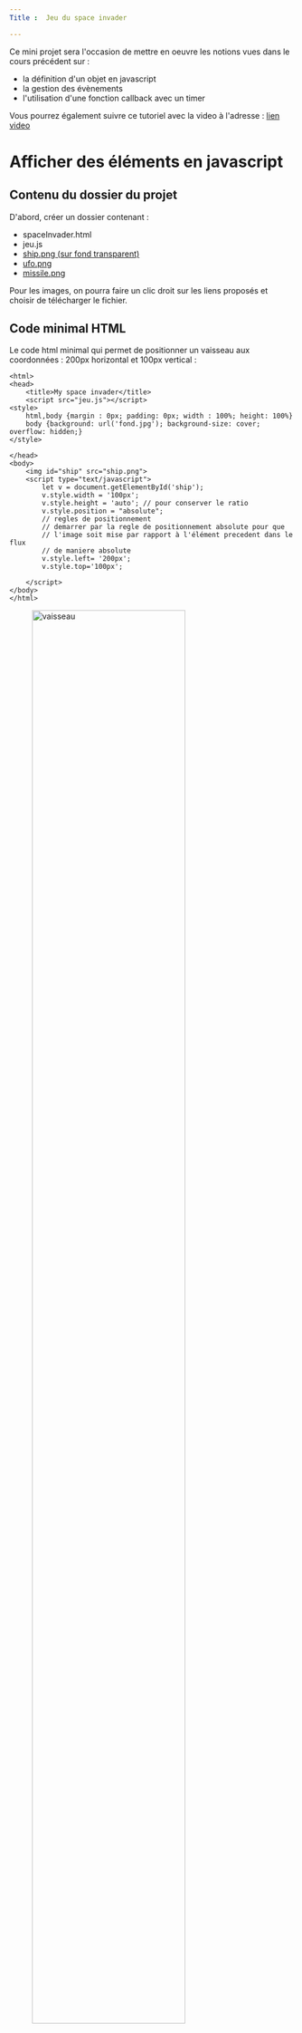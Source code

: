 ```yaml
---
Title :  Jeu du space invader

---
```


Ce mini projet sera l'occasion de mettre en oeuvre les notions vues dans le cours précédent sur : 

- la définition d'un objet en javascript
- la gestion des évènements
- l'utilisation d'une fonction callback avec un timer

Vous pourrez également suivre ce tutoriel avec la video à l'adresse : 
[lien video ](https://www.youtube.com/watch?v=IXDO5pKA9pY)

# Afficher des éléments en javascript
## Contenu du dossier du projet
D'abord, créer un dossier contenant :

* spaceInvader.html
* jeu.js
* <a href="../images/ship.png">ship.png (sur fond transparent)</a>
* <a href="../images/ufo.png">ufo.png</a>
* <a href="../images/missile.png">missile.png</a>



Pour les images, on pourra faire un clic droit sur les liens proposés et choisir de télécharger le fichier.



## Code minimal HTML
Le code html minimal qui permet de positionner un vaisseau aux coordonnées : 200px horizontal et 100px vertical : 
```
<html>
<head>
	<title>My space invader</title>
	<script src="jeu.js"></script>
<style>
	html,body {margin : 0px; padding: 0px; width : 100%; height: 100%}
	body {background: url('fond.jpg'); background-size: cover; overflow: hidden;}
</style>

</head>
<body>
	<img id="ship" src="ship.png">
	<script type="text/javascript">
		let v = document.getElementById('ship');
		v.style.width = '100px';
		v.style.height = 'auto'; // pour conserver le ratio
		v.style.position = "absolute";
		// regles de positionnement
		// demarrer par la regle de positionnement absolute pour que 
		// l'image soit mise par rapport à l'élément precedent dans le flux
		// de maniere absolute
		v.style.left= '200px';
		v.style.top='100px';

	</script>
</body>
</html>
```

<figure>
<img src="../images/position.png" width = 80% alt="vaisseau">
<figcaption>position du vaisseau à 200px à gauche et 100 px en bas</figcaption>
</figure>

Le problème est que l'on ne veut pas avoir à taper tout ces volumes de code pour positionner un vaisseau un missile ou un alien : on va alors utiliser une librairie que l'on va nous même écrire.

On pourra effacer toutes les lignes écrites entre les balises `<body>` et `</body>`

# le constructeur de Sprites : function Sprite( )
## les propriétés liées aux attributs
Nous allors programmer une librairie javascript qui va nous permettre de concevoir un constructeur pour tous les objets à afficher. Chacun des ces objets aura alors des propriétés de positionnement, et deux options d'affichage : visible ou caché.
Commençons par programmer le constructeur et les attributs dont héritera l'objet. Dans le fichier `jeu.js`, mettre les lignes de code : 

```
function Sprite(filename, left,top){
	this._node = document.createElement("img");
	this._node.src = filename;
	this._node.style.position="absolute";
	this._node.style.height="100px";
	this._node.style.width="auto";
	this._node.style.left=left+"px";
	this._node.style.top=top+"px"
	document.body.appendChild(this._node);
}
```

*Explications:*

- La `function Sprite(filename, left,top){` : C'est une fonction de creation d'objets (contient des this et commence par majuscule)
- `Sprite`  :  l'element à créer
- `this` :  l'objet lui meme et  `_node` , c'est l'élément correspondant, avec tous ses attributs, tel qu'on l'avait défini de maniere statique dans le premier document html.

On peut déjà positionner l'objet à l'écran en écrivant dans la partie `<script>` de la **page html** : (ce sera alors la première ligne mise entre les balises `<script>` et `</script>`

>`let vaisseau = Sprite('ship.png',400,500);`

Ce qui devrait *construire* un objet *vaisseau*, et ajouter un nouvel élément sur la page : l'image du vaisseau à la position 400px,500px.

		
## Les propriétés de (re)positionnement

<div>
    <label for="toggle">Explications</label>
    
    <input type="checkbox" id="toggle" class="visually-hidden">

    <div class="control-me">

      <p>On souhaite maintenant ajouter des méthodes particulières à l'objet, qui permettront de le déplacer facilement (le <span class="italic">repositionner</span>).</p>

      <p>On pourrait le réaliser à l'aide d'une affectation simple, comme on l'a déjà vu dans le cours précédent. Par exemple, avec : 
      <code>Sprite.posX</code></p>

      <p>Ici, on va utiliser la méthode Object.defineProperty(), qui permet de préciser le comportement attendu, potentiellement différent de celui par défaut.</p>

      <p>On veut maintenant que la nouvelle propriété <code>left</code> soit accessible en ecriture ET en lecture de la manière suivante : 
      <ul>
      <li>Ecriture : Avec le signe <code>=</code> d'affectation =>  <code>vaisseau.left = 400;</code> </li>
      <li>Lecture : Sans le signe <code>=</code> pour accéder à la valeur => <code>vaisseau.left</code> </li>
      </ul>
      </p>

    </div>
</div>



Une fois cette nouvelle méthode attachée au constructeur *Sprite*, on peut le représenter avec le schéma suivant : 

<figure>
<img src="../images/objet.png" width = 80% alt="classe sprite">
<figcaption>classe Sprite</figcaption>
</figure>

L'objet que l'on définira à partir de cette classe héritera des propriétés et des méthodes, que l'on appelera avec l'instruction `objet.propriété` ou `objet.methode` 

> Pour ajouter les méthodes : Dans le fichier `jeu.js`, enlever l'accolade finale du constructeur et mettre :

```
Object.defineProperty(this,"left", {
	get: function(){
		return this._left;
	},
	set: function(value){
		this._left=value;
		this._node.style.left=this._left+"px";
	}
});
```

`Object.defineProperty` permet de definir une propriété pour l'objet que l'on a créé : on passe l'objet avec l'argument `this`

> une propriété est un ensemble de 2 *methodes* : 
* une methode `get` d'acces en lecture.
* une methode `set` d'acces en ecriture

Remarquer que l'on utilise `_left`pour le nommage d'une prorieté qui reste privée (locale) dans ce constructeur.

Cette *methode*, on va y acceder avec le nom de *proprieté* `left`: 

On fait par exemple dans le script de la page principale : (ligne à écrire à la suite des autres instruction, avant la fermeture `</script>` dans la page **html**) 

> `vaisseau.left = 400;` 

Le signe `=` va indiquer que l'on invoque la propriété `left`en *ecriture* (on dit que l'on invoque le *setter*), et cela va modifier l'attribut css `style avec la nouvelle règle `left : 400px`. 

Rafraichissons la page.	
Dans la console : explorons les attributs de l'élément associé à l'objet `vaisseau` : 
On peut alors vérifier les valeurs prises pour les propriétés CSS des attributs.

Ouvrir la console du navigateur, et saisir : 
```
> vaisseau._node.style
< CSSStyleDeclaration {0: "position", 1: "height", 2: "width", 3: "left", 4: "top", alignContent: "", alignItems: "", alignSelf: "", alignmentBaseline: "", all: "", …}
> vaisseau._node.style["height"]
< "100px"
```

On sait maintenant positionner horizontalement le vaisseau.
Avec de nouvelles déclarations dans le même format, on peut aussi : 

* positionner **verticalement** (propriete CSS `top`)
* modifier la propriete CSS `display` dont les valeurs possibles sont : 
	* `none` : n'affiche pas
	* `block` : affiche

## le script jeu.js
Avec le constructeur Sprite( ) tel qu'il a été défini dans le paragraphe précédent, le script `jeu.js` est alors :  
```
function Sprite(filename, left,top){

	this._node = document.createElement("img");
	this._node.src = filename;
	this._node.style.position="absolute";
	this._node.style.height="100px";
	this._node.style.width="auto";
	//this._node.style.left=left+"px";
	//this._node.style.top=top+"px"
	document.body.appendChild(this._node);

  Object.defineProperty(this,"left", {
   get: function(){
		return this._left;
	},
	set: function(value){
		this._left=value;
		this._node.style.left=this._left+"px";
	}
	});

	Object.defineProperty(this,"top", {
	get: function(){
		return this._top;
	},
	set: function(value){
		this._top=value;
		this._node.style.top=this._top+"px";
	}
	});

	Object.defineProperty(this,"display", {
	get: function(){
		return this._node.style.display;
	},
	set: function(value){
		this._top=value;
		this._node.style.display=value;
	}
	});

	this.left=left;
	this.top = top;
}
```

## Positionner les éléments

Le reste du script sera mis entre les balises `<script>`de la page **html**.
On peut avoir accès à la dimension de l'écran avec un propriété de l'objet : 

*document* : `document.body.clientWidth`

Centrer le vaisseau, au mileu de l'écran, en position basse avec l'instruction : remplacer `let vaisseau = Sprite('ship.png',400,500);` par : 

> `let vaisseau = new Sprite("ship.png", document.body.clientWidth/2, 500);`

*A vous de jouer :* ajouter 3 aliens que vous devrez repartir sur la largeur de l'écran, en position haute. Nommez les : *alien1, alien 2, alien3*.

Et ajoutez le missile, à une position quelconque, mais modifiez immédiatement sa propriété `display`pour qu'il reste caché : 
ajouter : 

> `missile.display="none";` 

<figure>
<img src="../images/positionTous.png" width = 80% alt="éléments">
<figcaption>à gauche : missile visible, à droite : missile caché</figcaption>
</figure>

# Gestionnaires d'évènements
On ajoute un gestionnaire d'evenements lié aux touches appuyées avec : 

`document.onkeydown = function (event) {`

lorsque l'on appuie sur une touche, cela genere un evenement `"event"` et appelle une fonction avec le parametre  l'un des attributs possibles de `event` qui est `keyCode` : comme ici, l'evenement est lié aux touches appuyées, on peut demander le keyCode de ces touches : 

> Mettre les lignes suivantes dans le programme de la page **html** : 

```
document.onkeydown = function (event) {
	console.log(event.keyCode);
	}
```
Cliquer alors dans la fenêtre du navigateur pour lui donner le focus, puis tester en appuyant sur diverses touches du clavier la valeur affichée dans la console : 

* f : 70
* flèche droite : 39
* flèche gauche : 37
* s : 83
* space : 32

Pour faire avancer le vaisseau à droite lorsque l'on appuie sur la touche f ou la flèche droite, il faut alors mettre : 
```
document.onkeydown = function (event) {
    if (event.keyCode==70 || event.keyCode==39 ){
				vaisseau.left+=10;
}
```

A vous de jouer : 
ajouter alors, dans le même bloc de code lié à la gestion d'evenements du clavier, les instructions consitionnelles qui feront : 
* avancer le vaisseau à gauche pour s ou pour flèche gauche
* faire apparaitre le missile juste devant le vaisseau lorsque l'on appuie sur la barre espace.
* limiter le déplacement à gauche et à droite pour ne pas que le vaisseau sorte de l'écran.


# Animer les éléments
On va modifier à intervalle de temps réguliers les aliens et le missile, ce qui donnera l'illusion d'une trajectoire.

## méthode setInterval()
Les méthodes setTimeout et setInterval sont des méthodes de l'objet Window. 
Ce sont des processus indépendants qui, quand ils sont lancés par une instruction, ne bloquent pas l'affichage du reste de la page ni les actions de l'utilisateur.
Elles permettent de placer dans la pile des prochaines fonctions à exécuter une fonction particulière. Javascript exécute cette pile fonction après fonction dans l'ordre de la pile. 
* SetTimeout indique un délai avant exécution
* setInterval déclenche une opération à intervalles réguliers
* ClearTimeout interrompt le décompte de setTimeout et de setInterval

> Syntaxe : 
`var intervalID = scope.setInterval(func ou bloc de code, [delay (en ms)]);`

Ce compteur de temps est identifié de manière unique : `window.setInterval` renvoie une valeur numérique qui permet cette identification.

> Dans le fichier `jeu.js`, en dehors du constructeur Sprite( ) (à la suite), ajouter : 

```
Sprite.prototype.startAnimation = function (fct, interval) {
	if (this._clock) window.clearInterval (this._clock);
	// s'il y a deja un missile qui est envoyé, clearInterval
	// retire le timer qui lui était lié et en met un nouveau
	var _this=this;
	// on demarre un intervalle que l'on associe à l'objet this
	// on déclare une nouvelle variable locale avec l'underscore _this
	// dont la portée sera descendante. Cette variable pourra être utilisée 
	// par la fonction executée par setInterval
	this._clock=window.setInterval(function(){
		fct(_this);
	},interval);
};

Sprite.prototype.stopAnimation = function() {
	window.clearInterval(this._clock);
};
```

Lorsque la touche `barre espace` est appuyée : on appelle la méthode `startAnimation` pour l'objet *missile*. Cette méthode appelle la fonction `setInterval` qui va associer un timer à l'objet lorsque l'on fait `nom_de_l_objet.startAnimation(fct,interval)`. L'un des paramètres de la fonction `setInterval`est justement une fonction, `fct`. On met `moveMissile` comme fonction de *callback*. 
Le timer associé à l'objet, appelle à intervalle de temps régulier cette fonction qui est passée en paramètre (ce que l'on appelle un callback). L'intervalle de temps est donné par la paramètre `interval`. Ce qui modifie la *pile d'appel* des fonctions dans le programme.



<figure>
<img src="../images/pile.png" width = 80% alt="pile d'appel des fonctions">
<figcaption>fonction callback et pile d'appel des fonctions</figcaption>
</figure>




La deuxieme propriété, stopAnimation, permet de retirer le timer avec l'instruction `clearInterval()`.



*Remarques :* voir en annexe en bas du document



## animation du missile
On va alors ajouter la fonction moveMissile(missile) qui sera appelée par setInterval : 
Dans la partie `<script>` du programme de la page **html** : en dehors de la fonction anonyme executée par onkeydown, on ajoute : 

```
function moveMissile(missile){
		missile.top -=10;
		if (missile.top<100) {
		  missile.stopAnimation(); // sortie de l'écran : on retire le timer de l'objet
		  missile.display = "none";
		}
	}
``` 
Lorsque la fonction est appelée, cela modifie la position du missile (on soustrait 10 px à sa position par rapport au haut de la page)

> dans le bloc de code associé à la condition sur l'évenement de la touche appuyée (la n°32), ajouter : `missile.startAnimation(moveMissile,20);` 

Le bloc de code doit maintenant avoir le contenu suivant : 
```
if (event.keyCode == 32){
	if (missile.display=="none"){
	// condition qui permet de ne lancer un missile que 
	// si aucun missile n'est deja en vol
	missile.display="block";
	missile.left = vaisseau.left+vaisseau._node.width/2;
	missile.top = vaisseau.top;
	missile.startAnimation(moveMissile,20);
	}
}
```

## animation des aliens
On créé ensuite l'animation des aliens, avec un déplacement à droite puis à gauche, à l'aide de 2 nouvelles fonctions : 

```
function moveAlienToRight(alien){
		alien.left += 10;
		if (alien.left > document.body.clientWidth-vaisseau._node.width){
			alien.stopAnimation();
			alien.top += 50;
			alien.startAnimation(moveAlienToLeft,40);
		}
	}

	function moveAlienToLeft(alien){
		alien.left -= 10;
		if (alien.left < 0){
			alien.stopAnimation();
			alien.top += 50;
			alien.startAnimation(moveAlienToRight,40);
		}
	}
	
	alien1.startAnimation(moveAlienToRight,40);
```
Puis on lance l'animation pour chacun des autres aliens : 
`alien2.startAnimation(moveAlienToRight,40);` par exemple pour le 2e alien.

Enfin, on va programmer une méthode de verification de collision de sprite, mais au niveau de la librairie de sprites.



# Ajout d'une méthode checkCollision
Dans le fichier `jeu.js`, ajouter les lignes de code suivantes pour vérifier si deux sprites se chevauchent

```
Sprite.prototype.checkCollision = function (other){
	return (( this.top + this._node.height > other.top) && 
		(this.top<(other.top+other._node.height)) &&
		(this.left+this._node.width>other.left) &&
		(this.left<other.left+other._node.width))
}
```

Si on veut savoir si le sprite missile chevauche le sprite alien1, on fait, dans la fonction de déplacement du missile : 
`missile.checkCollision(alien1)`

La fonction retourne alors `true` si les 2 sprites se chevauchent.
L'appel de cette méthode de missile se fera dans la fonction moveMissile(missile). Ajouter les lignes suivantes : 
```
if (alien1.display != "none" && missile.checkCollision(alien1)){
			// on ne fait un test QUE si l'alien est visible
			// sinon le missile traverse l'écran
			missile.display="none";
			missile.stopAnimation();
			alien1.display="none";
			alien1.stopAnimation();
			// on retire l'alien
		}
```

# Prolongement
Il reste maintenant à programmer les conditions de collision du missile avec les autres aliens, et aussi la condition de collision des aliens avec le vaisseau, ce qui amènerait un *Game Over*.

Enfin, pour aller plus loin, on pourrait imaginer d'ajouter encore plus d'aliens, comme expliqué dans la vidéo (lien en début de document), de gérer un *Score*, et de pouvoir recommencer la partie. 


# Annexe
1. Pour comprendre en détail la manière avec laquelle on a programmé ce timer, il faudra revoir, dans le cours précédent ce que sont : **une fonction callback, une fonction lambda, un objet et son prototype**
2. Remarque à propos de la portée des variables : Le problème du **this**

Le code executé par setInterval() se fait dans un contexte séparé de celui de la fonction qui l'appelle. Conséquence : le mot clé `this`ne pointe pas vers l'objet local , mais il est associé au contexte global, window.
En dehors de tout contexte, pour un navigateur, `this` est l'objet window.

C'est la raison pour laquelle on choisit ici de déclarer : 
`var _this = this;` juste avant la fonction anonyme qui fait appel à `_this` 

# Programme complet
## page html
```
<html>
<head>
	<title>My space invader</title>
	<script src="jeu.js"></script>
<style>
	html,body {margin : 0px; padding: 0px; width : 100%; height: 100%}
	body {background: url('fond.jpg'); background-size: cover; overflow: hidden;}
</style>

</head>
<body>
	
	<script type="text/javascript">
		let vaisseau = new Sprite("ship.png",400,500);
		let alien1 = new Sprite("ufo.png",100,100);
		let alien2 = new Sprite("ufo.png",400,100);
		let alien3 = new Sprite("ufo.png",700,100);
		
		let missile = new Sprite("missile.png",100,100);
		missile.display="none";
		
		document.onkeydown = function (event) {
			console.log(event.keyCode);
			// l'un des attributs possibles de event est keyCode : 
			// comme ici, l'evenement est lié aux touches appuyées
			// on peut demander le keyCode de ces touches.
			// f : 70
			// s : 83
			// space : 32
			if (event.keyCode==70 || event.keyCode==39 ){
				vaisseau.left+=10;
			}
			if (event.keyCode==83 || event.keyCode==37 ){
				vaisseau.left-=10;
			}
			


			if (vaisseau.left<=0) vaisseau.left = 0;
			if (vaisseau.left >= document.body.clientWidth-vaisseau._node.width) vaisseau.left=document.body.clientWidth-vaisseau._node.width;
			if (event.keyCode == 32){
				if (missile.display=="none"){
				// condition qui permet de ne lancer un missile que 
				// si aucun missile n'est deja en vol

				missile.display="block";
				missile.left = vaisseau.left+vaisseau._node.width/2;
				missile.top = vaisseau.top;
				missile.startAnimation(moveMissile,20);
				// on appelle la methode startAnimation
				// associée à l'objet missile
				// avec la fonction missile comme premier parametre (callback)
				// et 20 ms comme seconde parametre (mis dans interval
				// par la fonction anonyme executée lorsque l'on appelle 
				// la methode)
				}
			}
			
		}
			
	function moveMissile(missile){
		missile.top -=10;
		if (missile.top<100) {
		missile.stopAnimation(); // sortie de l'écran : on retire le timer de l'objet
		missile.display = "none";
		}
		if (alien1.display != "none" && missile.checkCollision(alien1)){
			// on ne fait un test QUE si l'alien est visible
			// sinon le missile traverse l'écran
			missile.display="none";
			missile.stopAnimation();
			alien1.display="none";
			alien1.stopAnimation();
			// on retire l'alien
		}
	}

	function moveAlienToRight(alien){
		alien.left += 10;
		if (alien.left > document.body.clientWidth-vaisseau._node.width){
			alien.stopAnimation();
			alien.top += 50;
			alien.startAnimation(moveAlienToLeft,40);
		}
	}

	function moveAlienToLeft(alien){
		alien.left -= 10;
		if (alien.left < 0){
			alien.stopAnimation();
			alien.top += 50;
			alien.startAnimation(moveAlienToRight,40);
		}
	}
	
	alien1.startAnimation(moveAlienToRight,40);
	alien2.startAnimation(moveAlienToRight,40);
	alien3.startAnimation(moveAlienToRight,40);

	</script>
</body>
</html>
```

## fichier jeu.js
```
function Sprite(filename, left,top){

	this._node = document.createElement("img");
	this._node.src = filename;
	this._node.style.position="absolute";
	this._node.style.height="100px";
	this._node.style.width="auto";
	//this._node.style.left=left;
	//this._node.style.top=top;
	document.body.appendChild(this._node);



	Object.defineProperty(this,"left", {
	

	get: function(){
		return this._left;
	},
	set: function(value){
		this._left=value;
		this._node.style.left=this._left+"px";
	}
	});

	Object.defineProperty(this,"top", {
	get: function(){
		return this._top;
	},
	set: function(value){
		this._top=value;
		this._node.style.top=this._top+"px";
	}
	});

	Object.defineProperty(this,"display", {
	get: function(){
		return this._node.style.display;
	},
	set: function(value){
		this._top=value;
		this._node.style.display=value;
	}
	});

	this.left=left;
	this.top = top;
}

Sprite.prototype.startAnimation = function (fct, interval) {
	if (this._clock) window.clearInterval (this._clock);
	// s'il y a deja un missile qui est envoyé, clearInterval
	// retire le timer qui lui était lié et en met un nouveau
	var _this=this;
	// on demarre un intervalle que l'on associe à l'objet this
	// on déclare une nouvelle variable locale avec l'underscore _this
	// dont la portée sera descendante. Cette variable pourra être utilisée 
	// par la fonction déclarée  
	this._clock=window.setInterval(function(){
		fct(_this);
	},interval);
};

Sprite.prototype.stopAnimation = function() {
	window.clearInterval(this._clock);
};


Sprite.prototype.checkCollision = function (other){
	return (( this.top + this._node.height > other.top) && 
		(this.top<(other.top+other._node.height)) &&
		(this.left+this._node.width>other.left) &&
		(this.left<other.left+other._node.width))
}

```


# Liens

* [video du tutoriel tutoriel ](https://www.youtube.com/watch?v=IXDO5pKA9pY)]
* [Object.defineProperty() sur MDN Mozilla](https://developer.mozilla.org/fr/docs/Web/JavaScript/Reference/Objets_globaux/Object/defineProperty)





